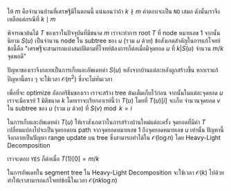ให้ $m$ คือจำนวนบ้านที่เศรษฐีมีในตอนนี้ แน่นอนว่าถ้า $k \nmid m$ คำตอบจะเป็น `NO` เสมอ ดังนั้นเราจึงเหลือแค่กรณีที่ $k \mid m$

พิจารณาต้นไม้ $T$ ของเราในปัจจุบันที่มีขนาด $m$ เราจะทำการ root $T$ ที่ node หมายเลข 1 จากนั้นนิยาม $S(u)$ เป็นจำนวน node ใน subtree ของ $u$ (รวม $u$ ด้วย) ข้อสังเกตสำคัญในการแก้โจทย์ข้อนี้คือ "เศรษฐีจะสามารถแบ่งสมบัติตามที่โจทย์ต้องการก็ต่อเมื่อมีจุดยอด $u$ ที่ $k|S(u)$ จำนวน $m/k$ จุดพอดี"

ปัญหาของเราจึงกลายเป็นการเก็บและอัพเดทค่า $S(u)$ หลังจากบ้านแต่ละหลังถูกสร้างขึ้น หากเราแก้ปัญหานี้ตรง ๆ จะใช้เวลา $\mathcal{O}(n^2)$ ซึ่งจะไม่ทันเวลา

เพื่อที่จะ optimize อัลกอริธึมของเรา เราจะสร้าง tree ต้นเต็มเก็บไว้ก่อน จากนั้นในแต่ละจุดยอด $u$ เราจะมีอาเรย์ 1 มิติขนาด $k$ โดยเราจะเรียกอาเรย์นี้ว่า $T(u)$ โดยที่ $T(u)[i]$ จะเก็บ จำนวนจุดยอด $v$ ใน subtree ของ $u$ (รวม $u$ ด้วย) ที่ $S(v) \bmod k = i$

ในการเก็บและอัพเดทค่า $T(u)$ ให้เราสังเกตว่าในการสร้างบ้านใหม่แต่ละครั้ง จุดยอดที่มีค่า $T$ เปลี่ยนแปลงไปจะเป็นจุดยอดบน path จากจุดยอดหมายเลข 1 ถึงจุดยอดหมายเลข $u$ เท่านั้น ปัญหานี้จึงกลายเป็นปัญหา range update บน tree ซึ่งสามารถทำได้ใน $\mathcal{O}(\log n)$ โดย Heavy-Light Decomposition

เราจะตอบ `YES` ก็ต่อเมื่อ $T(1)[0] = m/k$

ในการอัพเดทใน segment tree ใน Heavy-Light Decomposition จะใช้เวลา $\mathcal{O}(k)$ ไปด้วย ทำให้เราสามารถแก้โจทย์ข้อนี้ในเวลา $\mathcal{O}(nk\log n)$
